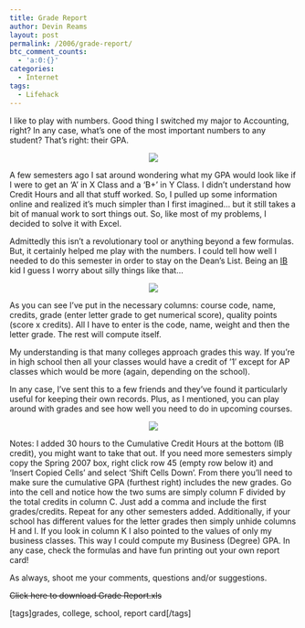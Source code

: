 ```yaml
---
title: Grade Report
author: Devin Reams
layout: post
permalink: /2006/grade-report/
btc_comment_counts:
  - 'a:0:{}'
categories:
  - Internet
tags:
  - Lifehack
---
```

I like to play with numbers. Good thing I switched my major to Accounting, right? In any case, what&#8217;s one of the most important numbers to any student? That&#8217;s right: their GPA.

<p align="center">
  <img src="https://devin.reams.me/wp-content/uploads/2006/05/gradeheader.png" />
</p>

A few semesters ago I sat around wondering what my GPA would look like if I were to get an &#8216;A&#8217; in X Class and a &#8216;B+&#8217; in Y Class. I didn&#8217;t understand how Credit Hours and all that stuff worked. So, I pulled up some information online and realized it&#8217;s much simpler than I first imagined&#8230; but it still takes a bit of manual work to sort things out. So, like most of my problems, I decided to solve it with Excel.

Admittedly this isn&#8217;t a revolutionary tool or anything beyond a few formulas. But, it certainly helped me play with the numbers. I could tell how well I needed to do this semester in order to stay on the Dean&#8217;s List. Being an [IB][1] kid I guess I worry about silly things like that&#8230;

<p align="center">
  <img src="https://devin.reams.me/wp-content/uploads/2006/05/grade2.png" />
</p>

As you can see I&#8217;ve put in the necessary columns: course code, name, credits, grade (enter letter grade to get numerical score), quality points (score x credits). All I have to enter is the code, name, weight and then the letter grade. The rest will compute itself.

My understanding is that many colleges approach grades this way. If you&#8217;re in high school then all your classes would have a credit of &#8217;1&#8242; except for AP classes which would be more (again, depending on the school).

In any case, I&#8217;ve sent this to a few friends and they&#8217;ve found it particularly useful for keeping their own records. Plus, as I mentioned, you can play around with grades and see how well you need to do in upcoming courses.

<p align="center">
  <img src="https://devin.reams.me/wp-content/uploads/2006/05/grade3.png" />
</p>

Notes: I added 30 hours to the Cumulative Credit Hours at the bottom (IB credit), you might want to take that out. If you need more semesters simply copy the Spring 2007 box, right click row 45 (empty row below it) and &#8216;Insert Copied Cells&#8217; and select &#8216;Shift Cells Down&#8217;. From there you&#8217;ll need to make sure the cumulative GPA (furthest right) includes the new grades. Go into the cell and notice how the two sums are simply column F divided by the total credits in column C. Just add a comma and include the first grades/credits. Repeat for any other semesters added. Additionally, if your school has different values for the letter grades then simply unhide columns H and I. If you look in column K I also pointed to the values of only my business classes. This way I could compute my Business (Degree) GPA. In any case, check the formulas and have fun printing out your own report card!

As always, shoot me your comments, questions and/or suggestions.

~~Click here to download Grade Report.xls~~

[tags]grades, college, school, report card[/tags]

 [1]: http://www.ibo.org/